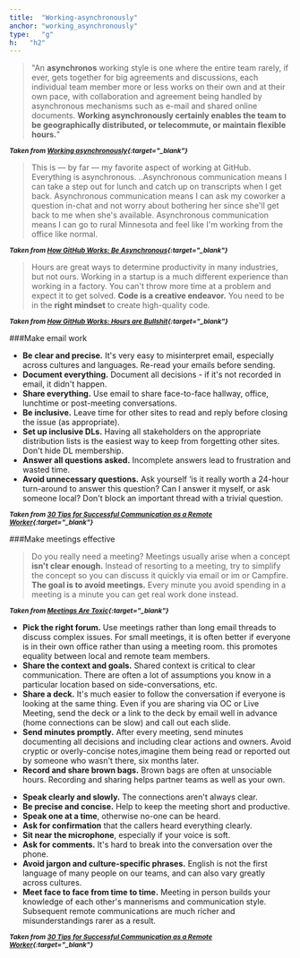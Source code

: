 ```yaml
---
title:  "Working-asynchronously"
anchor: "working_asynchronously"
type:   "g"
h:   "h2"
---
```

> "An **asynchronos** working style is one where the entire team rarely, if ever, gets together for big agreements and 
discussions, each individual team member more or less works on their own and at their own pace, with collaboration and 
agreement being handled by asynchronous mechanisms such as e-mail and shared online documents. 
__Working asynchronously certainly enables the team to be geographically distributed, or telecommute, or maintain flexible hours.__"

<sup>__*Taken from [Working asynchronously](http://blog.vivekhaldar.com/post/26291176846/working-asynchronously){:target="_blank"}*__</sup>

> This is — by far — my favorite aspect of working at GitHub. Everything is asynchronous.
..Asynchronous communication means I can take a step out for lunch and catch up on transcripts when I get back. Asynchronous 
communication means I can ask my coworker a question in-chat and not worry about bothering her since she'll get back to me when 
she's available. Asynchronous communication means I can go to rural Minnesota and feel like I'm working from the office like normal.

<sup>__*Taken from [How GitHub Works: Be Asynchronous](http://zachholman.com/posts/how-github-works-asynchronous/){:target="_blank"}*__</sup>

> Hours are great ways to determine productivity in many industries, but not ours. Working in a startup is a much different 
experience than working in a factory. 
You can't throw more time at a problem and expect it to get solved. __Code is a creative endeavor.__ 
You need to be in the __right mindset__ to create high-quality code.

<sup>__*Taken from [How GitHub Works: Hours are Bullshit](http://zachholman.com/posts/how-github-works-hours/){:target="_blank"}*__</sup>

###Make email work

>
* __Be clear and precise.__ It's very easy to misinterpret email, especially across cultures and languages. 
    Re-read your emails before sending.
* __Document everything.__ Document all decisions - if it's not recorded in email, it didn't happen.
* __Share everything.__ Use email to share face-to-face hallway, office, lunchtime or post-meeting conversations.
* __Be inclusive.__ Leave time for other sites to read and reply before closing the issue (as appropriate).
* __Set up inclusive DLs.__ Having all stakeholders on the appropriate distribution lists is the easiest way to keep 
    from forgetting other sites. Don't hide DL membership.
* __Answer all questions asked.__ Incomplete answers lead to frustration and wasted time.
* __Avoid unnecessary questions.__ Ask yourself ‘is it really worth a 24-hour turn-around to answer this question? 
    Can I answer it myself, or ask someone local? Don't block an important thread with a trivial question.

<sup>__*Taken from [30 Tips for Successful Communication as a Remote Worker](http://www.hanselman.com/blog/30TipsForSuccessfulCommunicationAsARemoteWorker.aspx){:target="_blank"}*__</sup>

###Make meetings effective

> Do you really need a meeting? Meetings usually arise when a concept __isn't clear enough.__ Instead of resorting to a meeting, 
try to simplify the concept so you can discuss it quickly via email or im or Campfire. __The goal is to avoid meetings.__ 
Every minute you avoid spending in a meeting is a minute you can get real work done instead.

<sup>__*Taken from [Meetings Are Toxic](http://gettingreal.37signals.com/ch07_Meetings_Are_Toxic.php){:target="_blank"}*__</sup>


>
* __Pick the right forum.__ Use meetings rather than long email threads to discuss complex issues. 
    For small meetings, it is often better if everyone is in their own office rather than using a meeting room.
    this promotes equality between local and remote team members.
* __Share the context and goals.__ Shared context is critical to clear communication. There are often a lot of assumptions 
    you know in a particular location based on side-conversations, etc.
* __Share a deck.__ It's much easier to follow the conversation if everyone is looking at the same thing. 
    Even if you are sharing via OC or Live Meeting, send the deck or a link to the deck by email well in advance 
    (home connections can be slow) and call out each slide.
* __Send minutes promptly.__ After every meeting, send minutes documenting all decisions and including clear actions and owners. 
    Avoid cryptic or overly-concise notes,imagine them being read or reported out by someone who wasn't there, six months later.
* __Record and share brown bags.__ Brown bags are often at unsociable hours. Recording and sharing helps partner teams as well as your own.

>
* __Speak clearly and slowly.__ The connections aren't always clear.
* __Be precise and concise.__ Help to keep the meeting short and productive.
* __Speak one at a time__, otherwise no-one can be heard.
* __Ask for confirmation__ that the callers heard everything clearly.
* __Sit near the microphone__, especially if your voice is soft.
* __Ask for comments.__ It's hard to break into the conversation over the phone.
* __Avoid jargon and culture-specific phrases.__ English is not the first language of many people on our teams, 
    and can also vary greatly across cultures.
* __Meet face to face from time to time.__  Meeting in person builds your knowledge of each other's mannerisms and communication style.  
    Subsequent remote communications are much richer and misunderstandings rarer as a result.

<sup>__*Taken from [30 Tips for Successful Communication as a Remote Worker](http://www.hanselman.com/blog/30TipsForSuccessfulCommunicationAsARemoteWorker.aspx){:target="_blank"}*__</sup>